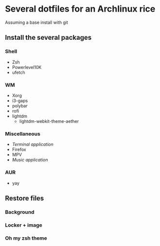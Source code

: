 # Several dotfiles for an Archlinux rice
Assuming a base install with git

## Install the several packages 
### Shell
* Zsh
 * Powerlevel10K 
* ufetch
### WM
* Xorg
* i3-gaps
* polybar
* rofi
* lightdm
  * lightdm-webkit-theme-aether
### Miscellaneous
* *Terminal application*
* Firefox
* MPV
* *Music application*
### AUR
* yay

## Restore files
### Background
### Locker + image
### Oh my zsh theme
